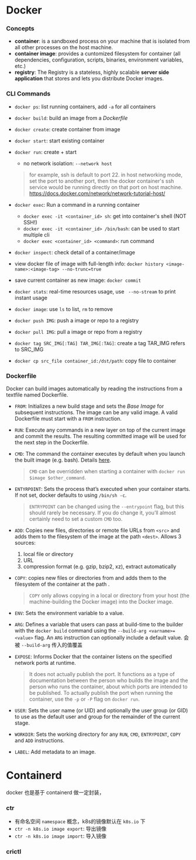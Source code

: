 
# Docker

### Concepts

- **container**: is a sandboxed process on your machine that is isolated from all other processes on the host machine.
- **container image**: provides a cuntomized filesystem for container (all dependencies, configuration, scripts, binaries, environment variables, etc.)
- **registry**: The Registry is a stateless, highly scalable **server side application** that stores and lets you distribute Docker images. 

### CLI Commands

- `docker ps`: list running containers, add `-a` for all containers

- `docker build`: build an image from a *Dockerfile*

- `docker create`: create container from image

- `docker start`: start existing container

- `docker run`: create + start

  - no network isolation: `--network host`

   > for example, ssh is default to port 22. in host networking mode, set the port to another port, then the docker container's ssh service would be running directly on that port on host machine.
   > https://docs.docker.com/network/network-tutorial-host/

- `docker exec`: Run a command in a running container

  - `docker exec -it <container_id> sh`: get into container's shell (NOT SSH!)
  - `docker exec -it <container_id> /bin/bash`: can be used to start multiple cli
  - `docker exec <container_id> <command>`: run command

- `docker inspect`: check detail of a container/image

- view docker file of image with full-length info: 
  `docker history <image-name>:<image-tag> --no-trunc=true`

- save current container as new image: `docker commit`

- `docker stats`: real-time resources usage, use ` --no-stream` to print instant usage

- `docker image`: use `ls` to list, `rm` to remove

- `docker push IMG`: push a image or repo to a registry

- `docker pull IMG`: pull a image or repo from a registry

- `docker tag SRC_IMG[:TAG] TAR_IMG[:TAG]`: create a tag TAR_IMG refers to SRC_IMG

- `docker cp src_file container_id:/dst/path`: copy file to container


### Dockerfile
Docker can build images automatically by reading the instructions from a textfile named Dockerfile.
- `FROM`: Initializes a new build stage and sets the *Base Image* for subsequent instructions. The image can be any valid image. A valid Dockerfile must start with a `FROM` instruction.

- `RUN`: Execute any commands in a new layer on top of the current image and commit the results. The resulting committed image will be used for the next step in the Dockerfile.

- `CMD`: The command the container executes by default when you launch the built image (e.g. bash). Details [here](https://docs.docker.com/engine/reference/builder/#cmd).
  > `CMD` can be overridden when starting a container with `docker run $image $other_command`. 
  
- `ENTYRPOINT`: Sets the process that’s executed when your container starts. If not set, docker defaults to using `/bin/sh -c`.
  > `ENTRYPOINT` can be changed using the `--entrypoint` flag, but this should rarely be necessary. If you do change it, you’ll almost certainly need to set a custom `CMD` too.
  
- `ADD`: Copies new files, directories or remote file URLs from `<src>` and adds them to the filesystem of the image at the path `<dest>`. Allows 3 sources: 
  
  1. local file or directory
  2. URL
  3. compression format (e.g. gzip, bzip2, xz), extract automatically
  
- `COPY`: copies new files or directories from <src> and adds them to the filesystem of the container at the path <dest>. 
  > `COPY` only allows copying in a local or directory from your host (the machine-building the Docker image) into the Docker image.
  
- `ENV`: Sets the environment variable to a value.

- `ARG`: Defines a variable that users can pass at build-time to the builder with the `docker build` command using the `--build-arg <varname>=<value>` flag. An `ARG` instruction can optionally include a default value. 会被 `--build-arg` 传入的值覆盖

- `EXPOSE`: Informs Docker that the container listens on the specified network ports at runtime.
  > It does not actually publish the port. It functions as a type of documentation between the person who builds the image and the person who runs the container, about which ports are intended to be published. To actually publish the port when running the container, use the `-p` or `-P` flag on `docker run`.
  
- `USER`: Sets the user name (or UID) and optionally the user group (or GID) to use as the default user and group for the remainder of the current stage.

- `WORKDIR`: Sets the working directory for any `RUN`, `CMD`, `ENTRYPOINT`, `COPY` and `ADD` instructions.

- `LABEL`: Add metadata to an image.



# Containerd

docker 也是基于 containerd 做一定封装，

### ctr

- 有命名空间 `namespace` 概念，k8s的镜像默认在 `k8s.io` 下
- `ctr -n k8s.io image export`: 导出镜像
- `ctr -n k8s.io image import`: 导入镜像

### crictl
